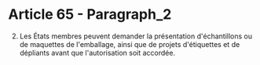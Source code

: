 # Article 65 - Paragraph_2

2.   Les États membres    peuvent  demander   la présentation d'échantillons ou de maquettes de l'emballage, ainsi que de projets d'étiquettes et de dépliants avant que l'autorisation soit accordée.